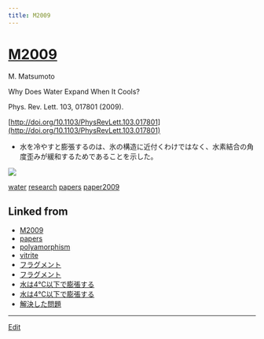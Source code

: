 ```yaml
---
title: M2009
---
```

# [M2009](/M2009)

M. Matsumoto

Why Does Water Expand When It Cools?

Phys. Rev. Lett. 103, 017801 (2009).

[http://doi.org/10.1103/PhysRevLett.103.017801](http://doi.org/10.1103/PhysRevLett.103.017801)


* 水を冷やすと膨張するのは、氷の構造に近付くわけではなく、水素結合の角度歪みが緩和するためであることを示した。

![](https://i.gyazo.com/19e94a51a08a8d421b040d38d38acba2.png)





[water](/water) [research](/research) [papers](/papers) [paper2009](/paper2009)





## Linked from

* [M2009](/M2009)
* [papers](/papers)
* [polyamorphism](/polyamorphism)
* [vitrite](/vitrite)
* [フラグメント](/フラグメント)
* [フラグメント](/フラグメント)
* [水は4℃以下で膨張する](/水は4℃以下で膨張する)
* [水は4℃以下で膨張する](/水は4℃以下で膨張する)
* [解決した問題](/解決した問題)


----

[Edit](https://github.com/vitroid/vitroid.github.io/edit/master/MD/M2009.md)


